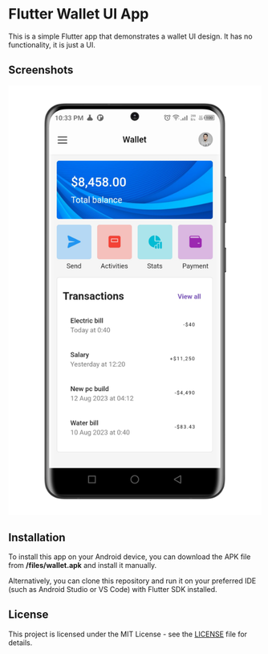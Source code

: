 # Flutter Wallet UI App

This is a simple Flutter app that demonstrates a wallet UI design. It has no functionality, it is just a UI.

## Screenshots

![App screenshot](/files/screenshot.png)

## Installation

To install this app on your Android device, you can download the APK file from **/files/wallet.apk** and install it manually.

Alternatively, you can clone this repository and run it on your preferred IDE (such as Android Studio or VS Code) with Flutter SDK installed.

## License

This project is licensed under the MIT License - see the [LICENSE](LICENSE) file for details.